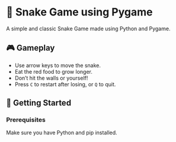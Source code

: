 # 🐍 Snake Game using Pygame

A simple and classic Snake Game made using Python and Pygame.

## 🎮 Gameplay

- Use arrow keys to move the snake.
- Eat the red food to grow longer.
- Don’t hit the walls or yourself!
- Press `C` to restart after losing, or `Q` to quit.


## 🚀 Getting Started

### Prerequisites

Make sure you have Python and pip installed.

```bash
